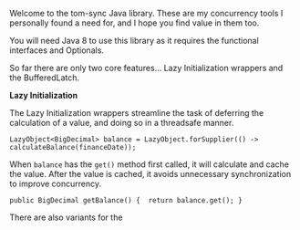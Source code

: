 Welcome to the tom-sync Java library. These are my concurrency tools I personally found a need for, and I hope you find value in them too.

You will need Java 8 to use this library as it requires the functional interfaces and Optionals. 

So far there are only two core features... Lazy Initialization wrappers and the BufferedLatch. 


**Lazy Initialization**

The Lazy Initialization wrappers streamline the task of deferring the calculation of a value, and doing so in a threadsafe manner.

`LazyObject<BigDecimal> balance = LazyObject.forSupplier(() -> calculateBalance(financeDate));`

When `balance` has the `get()` method first called, it will calculate and cache the value. After the value is cached, it avoids unnecessary synchronization to improve concurrency. 

`public BigDecimal getBalance() { 
    return balance.get();
}`

There are also variants for the 
